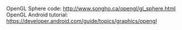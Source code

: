 OpenGL Sphere code: http://www.songho.ca/opengl/gl_sphere.html
OpenGL Android tutorial: https://developer.android.com/guide/topics/graphics/opengl